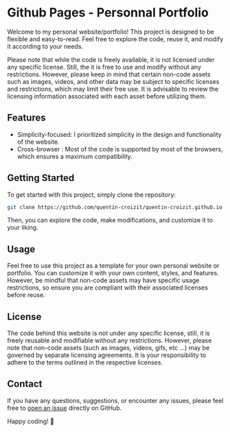 # Github Pages - Personnal Portfolio

Welcome to my personal website/portfolio! This project is designed to be flexible and easy-to-read. Feel free to explore the code, reuse it, and modify it according to your needs.

Please note that while the code is freely available, it is not licensed under any specific license. Still, the it is free to use and modify without any restrictions. However, please keep in mind that certain non-code assets such as images, videos, and other data may be subject to specific licenses and restrictions, which may limit their free use. It is advisable to review the licensing information associated with each asset before utilizing them.

## Features

- Simplicity-focused: I prioritized simplicity in the design and functionality of the website.
- Cross-browser : Most of the code is supported by most of the browsers, which ensures a maximum compatibility.

## Getting Started

To get started with this project, simply clone the repository:

```bash
git clone https://github.com/quentin-croizit/quentin-croizit.github.io
```

Then, you can explore the code, make modifications, and customize it to your liking.

## Usage

Feel free to use this project as a template for your own personal website or portfolio. You can customize it with your own content, styles, and features. However, be mindful that non-code assets may have specific usage restrictions, so ensure you are compliant with their associated licenses before reuse.

## License

The code behind this website is not under any specific license, still, it is freely reusable and modifiable without any restrictions. However, please note that non-code assets (such as images, videos, gifs, etc ...) may be governed by separate licensing agreements. It is your responsibility to adhere to the terms outlined in the respective licenses.

## Contact

If you have any questions, suggestions, or encounter any issues, please feel free to [open an issue](https://github.com/quentin-croizit/quentin-croizit.github.io/issues) directly on GitHub.


Happy coding! 🚀